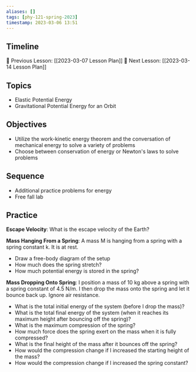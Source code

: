 ```yaml
---
aliases: []
tags: [phy-121-spring-2023]
timestamp: 2023-03-06 13:51
---
```


## Timeline

📆 Previous Lesson:  [[2023-03-07 Lesson Plan]]
📆 Next Lesson: [[2023-03-14 Lesson Plan]]

## Topics

* Elastic Potential Energy
* Gravitational Potential Energy for an Orbit

## Objectives

* Utilize the work-kinetic energy theorem and the conversation of mechanical energy to solve a variety of problems
* Choose between conservation of energy or Newton's laws to solve problems

## Sequence

* Additional practice problems for energy
* Free fall lab

## Practice

**Escape Velocity**: What is the escape velocity of the Earth?

**Mass Hanging From a Spring**: A mass M is hanging from a spring with a spring constant k. It is at rest.
* Draw a free-body diagram of the setup
* How much does the spring stretch?
* How much potential energy is stored in the spring?

**Mass Dropping Onto Spring**: I position a mass of 10 kg above a spring with a spring constant of 4.5 N/m. I then drop the mass onto the spring and let it bounce back up. Ignore air resistance.
* What is the total initial energy of the system (before I drop the mass)?
* What is the total final energy of the system (when it reaches its maximum height after bouncing off the spring)?
* What is the maximum compression of the spring?
* How much force does the spring exert on the mass when it is fully compressed?
* What is the final height of the mass after it bounces off the spring?
* How would the compression change if I increased the starting height of the mass?
* How would the compression change if I increased the spring constant?